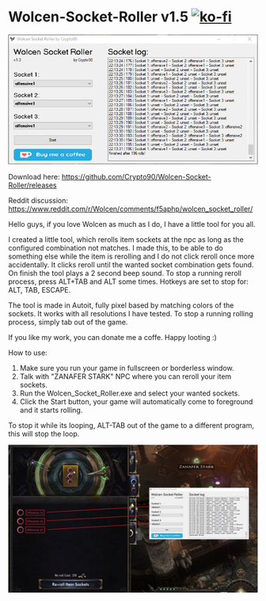 # Wolcen-Socket-Roller v1.5 [![ko-fi](https://www.ko-fi.com/img/githubbutton_sm.svg)](https://ko-fi.com/K3K314GUP)

![Image of Yaktocat](https://raw.githubusercontent.com/Crypto90/Wolcen-Socket-Roller/master/screenshot_1.4.png)




Download here: https://github.com/Crypto90/Wolcen-Socket-Roller/releases

Reddit discussion: https://www.reddit.com/r/Wolcen/comments/f5aphp/wolcen_socket_roller/




Hello guys, if you love Wolcen as much as I do, I have a little tool for you all.

I created a little tool, which rerolls item sockets at the npc as long as the configured combination not matches. I made this, to be able to do something else while the item is rerolling and I do not click reroll once more accidentally. It clicks reroll until the wanted socket combination gets found. On finish the tool plays a 2 second beep sound. To stop a running reroll process, press ALT+TAB and ALT some times. Hotkeys are set to stop for: ALT, TAB, ESCAPE.

The tool is made in Autoit, fully pixel based by matching colors of the sockets. It works with all resolutions I have tested. To stop a running rolling process, simply tab out of the game.

If you like my work, you can donate me a coffe. Happy looting :)


How to use:
1. Make sure you run your game in fullscreen or borderless window.
2. Talk with "ZANAFER STARK" NPC where you can reroll your item sockets.
3. Run the Wolcen_Socket_Roller.exe and select your wanted sockets.
4. Click the Start button, your game will automatically come to foreground and it starts rolling.

To stop it while its looping, ALT-TAB out of the game to a different program, this will stop the loop.

![Image of Yaktocat](https://raw.githubusercontent.com/Crypto90/Wolcen-Socket-Roller/master/screenshot_1.4_ingame.jpg)
